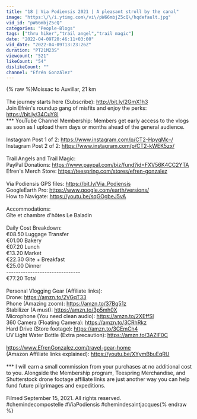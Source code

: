 ```yaml
---
title: "18 | Via Podiensis 2021 | A pleasant stroll by the canal"
image: "https:\/\/i.ytimg.com\/vi\/pW66mbjZ5cQ\/hqdefault.jpg"
vid_id: "pW66mbjZ5cQ"
categories: "People-Blogs"
tags: ["thru hiker","trail angel","trail magic"]
date: "2022-04-09T20:46:11+03:00"
vid_date: "2022-04-09T13:23:26Z"
duration: "PT21M23S"
viewcount: "521"
likeCount: "54"
dislikeCount: ""
channel: "Efrén González"
---
```

{% raw %}Moissac to Auvillar, 21 km<br /><br />The journey starts here (Subscribe): <a rel="nofollow" target="blank" href="http://bit.ly/2GmX1h3">http://bit.ly/2GmX1h3</a> <br />Join Efrén's roundup gang of misfits and enjoy the perks: <a rel="nofollow" target="blank" href="https://bit.ly/34CuY8l">https://bit.ly/34CuY8l</a><br />*** YouTube Channel Membership: Members get early access to the vlogs as soon as I upload them days or months ahead of the general audience.<br /><br />Instagram Post 1 of 2: <a rel="nofollow" target="blank" href="https://www.instagram.com/p/CT2-HpyqMc-/">https://www.instagram.com/p/CT2-HpyqMc-/</a><br />Instagram Post 2 of 2: <a rel="nofollow" target="blank" href="https://www.instagram.com/p/CT2-kWEK5zx/">https://www.instagram.com/p/CT2-kWEK5zx/</a><br /><br />Trail Angels and Trail Magic:<br />PayPal Donations: <a rel="nofollow" target="blank" href="https://www.paypal.com/biz/fund?id=FXV56K4CC2YTA">https://www.paypal.com/biz/fund?id=FXV56K4CC2YTA</a><br />Efren's Merch Store: <a rel="nofollow" target="blank" href="https://teespring.com/stores/efren-gonzalez">https://teespring.com/stores/efren-gonzalez</a><br /><br />Via Podiensis GPS files: <a rel="nofollow" target="blank" href="https://bit.ly/Via_Podiensis">https://bit.ly/Via_Podiensis</a><br />GoogleEarth Pro: <a rel="nofollow" target="blank" href="https://www.google.com/earth/versions/">https://www.google.com/earth/versions/</a><br />How to Navigate: <a rel="nofollow" target="blank" href="https://youtu.be/sqGOgbeJ5vA">https://youtu.be/sqGOgbeJ5vA</a><br /><br />Accommodations:<br />Gîte et chambre d'hôtes Le Baladin<br /><br />Daily Cost Breakdown:<br />€08.50 Luggage Transfer <br />€01.00 Bakery<br />€07.20 Lunch<br />€13.20 Market<br />€22.30 Gite + Breakfast<br />€25.00 Dinner<br />-------------------------------<br />€77.20 Total<br /><br />Personal Vlogging Gear (Affiliate links):<br />Drone: <a rel="nofollow" target="blank" href="https://amzn.to/2VGqT33">https://amzn.to/2VGqT33</a><br />Phone (Amazing zoom): <a rel="nofollow" target="blank" href="https://amzn.to/37Bq51z">https://amzn.to/37Bq51z</a><br />Stabilizer (A must): <a rel="nofollow" target="blank" href="https://amzn.to/3p5mh0X">https://amzn.to/3p5mh0X</a><br />Microphone (You need clean audio): <a rel="nofollow" target="blank" href="https://amzn.to/2XEffSl">https://amzn.to/2XEffSl</a><br />360 Camera (Floating Camera): <a rel="nofollow" target="blank" href="https://amzn.to/3CRhRkz">https://amzn.to/3CRhRkz</a><br />Hard Drive (Store footage): <a rel="nofollow" target="blank" href="https://amzn.to/3CEmCh4">https://amzn.to/3CEmCh4</a><br />UV Light Water Bottle (Extra precaution): <a rel="nofollow" target="blank" href="https://amzn.to/3AZlF0C">https://amzn.to/3AZlF0C</a><br /><br /><a rel="nofollow" target="blank" href="https://www.EfrenGonzalez.com/travel-gear-home">https://www.EfrenGonzalez.com/travel-gear-home</a><br />(Amazon Affiliate links explained): <a rel="nofollow" target="blank" href="https://youtu.be/XYymBbuEqRU">https://youtu.be/XYymBbuEqRU</a><br /><br />*** I will earn a small commission from your purchases at no additional cost to you. Alongside the Membership program, Teespring Merchandise, and Shutterstock drone footage affiliate links are just another way you can help fund future pilgrimages and expeditions.<br /><br />Filmed September 15, 2021. All rights reserved.<br />#chemindecompostelle #ViaPodiensis #chemindesaintjacques{% endraw %}
